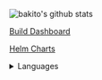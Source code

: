 
![bakito's github stats](https://github-readme-stats.vercel.app/api?username=bakito&show_icons=true&bg_color=0D1117&text_color=8b949e&title_color=58a6ff&icon_color=B1721F&border_color=30363d)

[Build Dashboard](https://meercode.io/public/dashboard/bd59ddc2d7272b5f34713ab57a0174e8:d84a82ea17e44d287ab3322f64bc2e8667fb536db8651ee899f9444c2b4020a0315681d27485f9797c2750bf4f1df9c8)

[Helm Charts](https://charts.bakito.net/)

<details>
  <summary>Languages</summary>

[![Top Langs](https://github-readme-stats.vercel.app/api/top-langs/?username=bakito&bg_color=0D1117&text_color=8b949e&title_color=58a6ff&icon_color=B1721F&border_color=30363d)](https://github.com/bakito)

</details>

<!--### Hi there 👋


**bakito/bakito** is a ✨ _special_ ✨ repository because its `README.md` (this file) appears on your GitHub profile.

Here are some ideas to get you started:

- 🔭 I’m currently working on ...
- 🌱 I’m currently learning ...
- 👯 I’m looking to collaborate on ...
- 🤔 I’m looking for help with ...
- 💬 Ask me about ...
- 📫 How to reach me: ...
- 😄 Pronouns: ...
- ⚡ Fun fact: ...
-->
